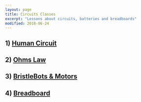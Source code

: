 ```yaml
---
layout: page
title: Circuits Classes
excerpt: "Lessons about circuits, batteries and breadboards"
modified: 2018-06-24
---
```


## 1) [Human Circuit](/maker-camp/day-1/human-circuit) 

## 2) [Ohms Law](/circuits/ohms-law)

## 3) [BristleBots & Motors](/maker-camp/day-1/bristlebots)

## 4) [Breadboard](/maker-camp/day-1/breadboard)

